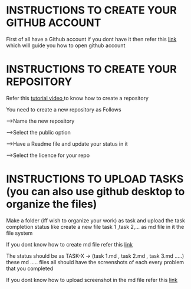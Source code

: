 # INSTRUCTIONS TO CREATE YOUR GITHUB ACCOUNT

First of all have a Github account if you dont have it then refer this [link](https://www.youtube.com/watch?v=Gn3w1UvTx0A) which will guide you how to open github account

# INSTRUCTIONS TO CREATE YOUR REPOSITORY

Refer this [tutorial video ](https://www.youtube.com/watch?v=-RZ03WHqkaY&ab_channel=GitHub) to know how to create a repository

You need to create a new repository as Follows

-->Name the new repository

-->Select the public option

-->Have a Readme file and update your status in it

-->Select the licence for your repo

# INSTRUCTIONS TO UPLOAD TASKS (you can also use github desktop to organize the files)

Make a folder (iff wish to organize your work) as task and upload the task completion status like create a new file task 1 ,task 2,... as md file in it the file system 

If you dont know how to create md file refer this [link](https://nclrse-training.github.io/markdown-intro/02-using-github/index.html)

The status should be as TASK-X -> (task 1.md , task 2.md , task 3.md .....) these md ..... files all should have the screenshots of each every problem that you completed

If you dont know how to upload screenshot in the md file refer this [link](https://www.youtube.com/watch?v=lS65X0U1rp4)




